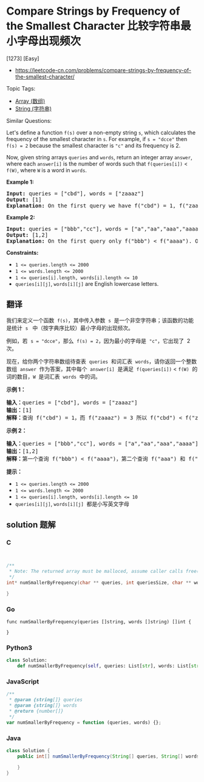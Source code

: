 # Compare Strings by Frequency of the Smallest Character 比较字符串最小字母出现频次

[1273] [Easy]

- https://leetcode-cn.com/problems/compare-strings-by-frequency-of-the-smallest-character/

Topic Tags:

- [Array (数组)](https://leetcode-cn.com/tag/array/)
- [String (字符串)](https://leetcode-cn.com/tag/string/)

Similar Questions:

Let's define a function `f(s)` over a non-empty string `s`, which calculates the frequency of the smallest character in `s`. For example, if `s = "dcce"` then `f(s) = 2` because the smallest character is `"c"` and its frequency is 2.

Now, given string arrays `queries` and `words`, return an integer array `answer`, where each `answer[i]` is the number of words such that `f(queries[i])` < `f(W)`, where `W` is a word in `words`.

**Example 1:**

<pre><strong>Input:</strong> queries = ["cbd"], words = ["zaaaz"]
<strong>Output:</strong> [1]
<strong>Explanation:</strong> On the first query we have f("cbd") = 1, f("zaaaz") = 3 so f("cbd") &lt; f("zaaaz").
</pre>

**Example 2:**

<pre><strong>Input:</strong> queries = ["bbb","cc"], words = ["a","aa","aaa","aaaa"]
<strong>Output:</strong> [1,2]
<strong>Explanation:</strong> On the first query only f("bbb") &lt; f("aaaa"). On the second query both f("aaa") and f("aaaa") are both &gt; f("cc").
</pre>

**Constraints:**

- `1 <= queries.length <= 2000`
- `1 <= words.length <= 2000`
- `1 <= queries[i].length, words[i].length <= 10`
- `queries[i][j]`, `words[i][j]` are English lowercase letters.

## 翻译

我们来定义一个函数  `f(s)`，其中传入参数  `s`  是一个非空字符串；该函数的功能是统计  `s`   中（按字典序比较）最小字母的出现频次。

例如，若  `s = "dcce"`，那么  `f(s) = 2`，因为最小的字母是  `"c"`，它出现了  2 次。

现在，给你两个字符串数组待查表  `queries`  和词汇表  `words`，请你返回一个整数数组  `answer`  作为答案，其中每个  `answer[i]`  是满足  `f(queries[i])` < `f(W)`  的词的数目，`W`  是词汇表  `words`  中的词。

**示例 1：**

<pre><strong>输入：</strong>queries = ["cbd"], words = ["zaaaz"]
<strong>输出：</strong>[1]
<strong>解释：</strong>查询 f("cbd") = 1，而 f("zaaaz") = 3 所以 f("cbd") &lt; f("zaaaz")。
</pre>

**示例 2：**

<pre><strong>输入：</strong>queries = ["bbb","cc"], words = ["a","aa","aaa","aaaa"]
<strong>输出：</strong>[1,2]
<strong>解释：</strong>第一个查询 f("bbb") &lt; f("aaaa")，第二个查询 f("aaa") 和 f("aaaa") 都 &gt; f("cc")。
</pre>

**提示：**

- `1 <= queries.length <= 2000`
- `1 <= words.length <= 2000`
- `1 <= queries[i].length, words[i].length <= 10`
- `queries[i][j]`, `words[i][j]`  都是小写英文字母

## solution 题解

### C

```c


/**
 * Note: The returned array must be malloced, assume caller calls free().
 */
int* numSmallerByFrequency(char ** queries, int queriesSize, char ** words, int wordsSize, int* returnSize){

}


```

### Go

```golang
func numSmallerByFrequency(queries []string, words []string) []int {

}
```

### Python3

```python
class Solution:
    def numSmallerByFrequency(self, queries: List[str], words: List[str]) -> List[int]:

```

### JavaScript

```javascript
/**
 * @param {string[]} queries
 * @param {string[]} words
 * @return {number[]}
 */
var numSmallerByFrequency = function (queries, words) {};
```

### Java

```java
class Solution {
    public int[] numSmallerByFrequency(String[] queries, String[] words) {

    }
}
```
